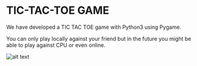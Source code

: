# TIC-TAC-TOE GAME

We have developed a TIC TAC TOE game with Python3 using Pygame. 

You can only play locally against your friend but in the future you might be able to play against CPU or even online.

![alt text](https://imgur.com/RTrO1Ut)
